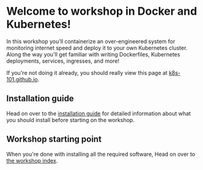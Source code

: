 Welcome to workshop in Docker and Kubernetes!
=============================================
In this workshop you'll containerize an over-engineered system for monitoring internet speed and deploy it to your own Kubernetes cluster. Along the way you'll get familiar with writing Dockerfiles, Kubernetes deployments, services, ingresses, and more!

If you're not doing it already, you should really view this page at [k8s-101.github.io](https://k8s-101.github.io/workshop/).

Installation guide
------------------
Head on over to the [installation guide](https://k8s-101.github.io/workshop/installation-guide) for detailed information about what you should install before starting on the workshop.

Workshop starting point
-----------------------
When you're done with installing all the required software, Head on over to [the workshop index](sections/index).
